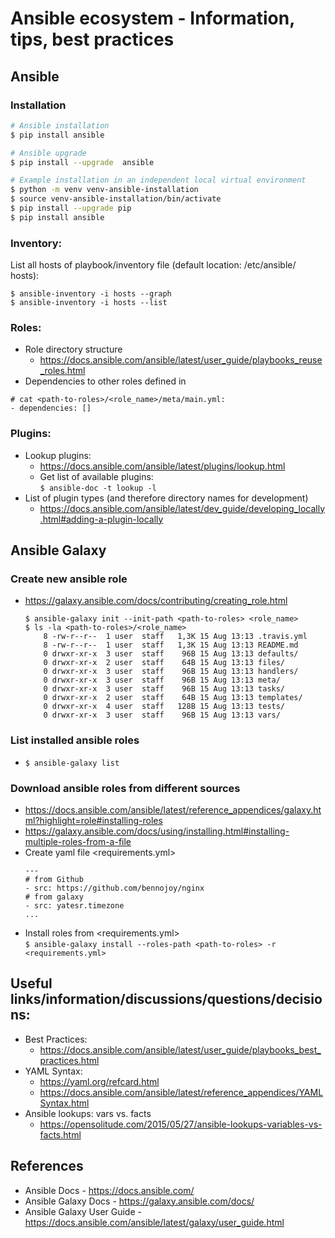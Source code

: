 # Ansible ecosystem - Information, tips, best practices

## Ansible
### Installation
```bash
# Ansible installation
$ pip install ansible

# Ansible upgrade
$ pip install --upgrade  ansible

# Example installation in an independent local virtual environment
$ python -m venv venv-ansible-installation
$ source venv-ansible-installation/bin/activate
$ pip install --upgrade pip
$ pip install ansible
```

### Inventory:
List all hosts of playbook/inventory file (default location: /etc/ansible/
hosts):
```
$ ansible-inventory -i hosts --graph
$ ansible-inventory -i hosts --list
```

### Roles:
- Role directory structure
  - https://docs.ansible.com/ansible/latest/user_guide/playbooks_reuse_roles.html
- Dependencies to other roles defined in
```
# cat <path-to-roles>/<role_name>/meta/main.yml:
- dependencies: []
```
### Plugins:
- Lookup plugins:
  - https://docs.ansible.com/ansible/latest/plugins/lookup.html
  - Get list of available plugins:\
    `$ ansible-doc -t lookup -l`
- List of plugin types (and therefore directory names for development)
  - https://docs.ansible.com/ansible/latest/dev_guide/developing_locally.html#adding-a-plugin-locally
        
        
## Ansible Galaxy
### Create new ansible role
- https://galaxy.ansible.com/docs/contributing/creating_role.html
  ```
  $ ansible-galaxy init --init-path <path-to-roles> <role_name>
  $ ls -la <path-to-roles>/<role_name>
      8 -rw-r--r--  1 user  staff   1,3K 15 Aug 13:13 .travis.yml
      8 -rw-r--r--  1 user  staff   1,3K 15 Aug 13:13 README.md
      0 drwxr-xr-x  3 user  staff    96B 15 Aug 13:13 defaults/
      0 drwxr-xr-x  2 user  staff    64B 15 Aug 13:13 files/
      0 drwxr-xr-x  3 user  staff    96B 15 Aug 13:13 handlers/
      0 drwxr-xr-x  3 user  staff    96B 15 Aug 13:13 meta/
      0 drwxr-xr-x  3 user  staff    96B 15 Aug 13:13 tasks/
      0 drwxr-xr-x  2 user  staff    64B 15 Aug 13:13 templates/
      0 drwxr-xr-x  4 user  staff   128B 15 Aug 13:13 tests/
      0 drwxr-xr-x  3 user  staff    96B 15 Aug 13:13 vars/
  ```

### List installed ansible roles
- `$ ansible-galaxy list`

### Download ansible roles from different sources
- https://docs.ansible.com/ansible/latest/reference_appendices/galaxy.html?highlight=role#installing-roles
- https://galaxy.ansible.com/docs/using/installing.html#installing-multiple-roles-from-a-file
- Create yaml file <requirements.yml>
  ```
  ---
  # from Github
  - src: https://github.com/bennojoy/nginx
  # from galaxy
  - src: yatesr.timezone
  ...
  ```
- Install roles from <requirements.yml>\
`$ ansible-galaxy install --roles-path <path-to-roles> -r <requirements.yml>`        

## Useful links/information/discussions/questions/decisions:
- Best Practices:
    - https://docs.ansible.com/ansible/latest/user_guide/playbooks_best_practices.html
- YAML Syntax:
    - https://yaml.org/refcard.html
    - https://docs.ansible.com/ansible/latest/reference_appendices/YAMLSyntax.html
- Ansible lookups: vars vs. facts
    - https://opensolitude.com/2015/05/27/ansible-lookups-variables-vs-facts.html

## References
- Ansible Docs - https://docs.ansible.com/
- Ansible Galaxy Docs - https://galaxy.ansible.com/docs/
- Ansible Galaxy User Guide - https://docs.ansible.com/ansible/latest/galaxy/user_guide.html
